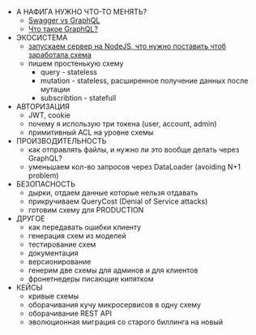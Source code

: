 - А НАФИГА НУЖНО ЧТО-ТО МЕНЯТЬ?
  - [Swagger vs GraphQL](https://github.com/nodkz/conf_talks/tree/master/particles/swagger)
  - [Что такое GraphQL?]((https://github.com/nodkz/conf_talks/tree/master/particles/graphql))
- ЭКОСИСТЕМА
  - [запускаем сервер на NodeJS, что нужно поставить чтоб заработала схема](https://github.com/nodkz/conf_talks/tree/master/particles/graphql/ecosystem)
  - пишем простенькую схему
    - query - stateless
    - mutation - stateless, расширенное получение данных после мутации
    - subscribtion - statefull
- АВТОРИЗАЦИЯ
  - JWT, cookie
  - почему я использую три токена (user, account, admin)
  - примитивный ACL на уровне схемы
- ПРОИЗВОДИТЕЛЬНОСТЬ
  - как отправлять файлы, и нужно ли это вообще делать через GraphQL?
  - уменьшаем кол-во запросов через DataLoader (avoiding N+1 problem)
- БЕЗОПАСНОСТЬ
  - дырки, отдаем данные которые нельзя отдавать
  - прикручиваем QueryCost (Denial of Service attacks)
  - готовим схему для PRODUCTION
- ДРУГОЕ
  - как передавать ошибки клиенту
  - генерация схем из моделей
  - тестирование схем
  - документация
  - версионирование
  - генерим две схемы для админов и для клиентов
  - фронетнедеры писающие кипятком
- КЕЙСЫ
  - кривые схемы
  - оборачивания кучу микросервисов в одну схему
  - оборачивание REST API
  - эволюционная миграция со старого биллинга на новый
